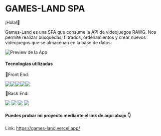 
# GAMES-LAND SPA

¡Hola!👋 


Games-Land es una SPA que consume la API de videojuegos RAWG.
Nos permite realizar búsquedas, filtrados, ordenamientos y crear nuevos videojuegos que se almacenan en la base de datos.

![Preview de la App ](https://github.com/dmaceda/Videogames/blob/master/GAMES-LAND.png)

#### Tecnologías utilizadas

📎Front End:

<img src="https://img.shields.io/badge/-JavaScript-eed718?style=flat&logo=javascript&logoColor=ffffff"><img src = "https://img.shields.io/badge/-HTML5-E34F26?style=flat&logo=html5&logoColor=white"><img src = "https://img.shields.io/badge/-CSS3-1572B6?style=flat&logo=css3&logoColor=white"><img src="https://img.shields.io/badge/-React-000000?style=flat&logo=react&logoColor=00c8ff"><img src="https://img.shields.io/badge/-Redux-764ABC?style=flat&logo=redux&logoColor=white ">

📎Back End:   

<img src="https://img.shields.io/badge/-Express.js-787878?style=flat"> <img src="https://img.shields.io/badge/-Node.js-3C873A?style=flat&logo=Node.js&logoColor=white">
<img src="https://img.shields.io/badge/-PostgreSQL-31648C?style=flat&logo=postgresql&logoColor=FFFFFF"> <img src="https://img.shields.io/badge/-Sequelize-399AF3?style=flat&logo=sequelize&logoColor=FFFFFF">

#### Puedes probar mi proyecto mediante el link de aqui abajo 👇

Link: https://games-land.vercel.app/  
